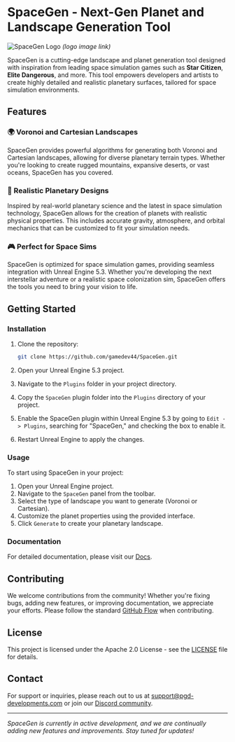 

# SpaceGen - Next-Gen Planet and Landscape Generation Tool

![SpaceGen Logo](https://www.lobotz.com/wp-content/uploads/edd/2021/09/SP2-870x544.jpg) *(logo image link)*

SpaceGen is a cutting-edge landscape and planet generation tool designed with inspiration from leading space simulation games such as **Star Citizen**, **Elite Dangerous**, and more. This tool empowers developers and artists to create highly detailed and realistic planetary surfaces, tailored for space simulation environments.

## Features

### 🌍 Voronoi and Cartesian Landscapes
SpaceGen provides powerful algorithms for generating both Voronoi and Cartesian landscapes, allowing for diverse planetary terrain types. Whether you're looking to create rugged mountains, expansive deserts, or vast oceans, SpaceGen has you covered.

### 🌌 Realistic Planetary Designs
Inspired by real-world planetary science and the latest in space simulation technology, SpaceGen allows for the creation of planets with realistic physical properties. This includes accurate gravity, atmosphere, and orbital mechanics that can be customized to fit your simulation needs.

### 🎮 Perfect for Space Sims
SpaceGen is optimized for space simulation games, providing seamless integration with Unreal Engine 5.3. Whether you're developing the next interstellar adventure or a realistic space colonization sim, SpaceGen offers the tools you need to bring your vision to life.

## Getting Started

### Installation

1. Clone the repository:

   ```bash
   git clone https://github.com/gamedev44/SpaceGen.git
   ```

2. Open your Unreal Engine 5.3 project.

3. Navigate to the `Plugins` folder in your project directory.

4. Copy the `SpaceGen` plugin folder into the `Plugins` directory of your project.

5. Enable the SpaceGen plugin within Unreal Engine 5.3 by going to `Edit -> Plugins`, searching for "SpaceGen," and checking the box to enable it.

6. Restart Unreal Engine to apply the changes.

### Usage

To start using SpaceGen in your project:

1. Open your Unreal Engine project.
2. Navigate to the `SpaceGen` panel from the toolbar.
3. Select the type of landscape you want to generate (Voronoi or Cartesian).
4. Customize the planet properties using the provided interface.
5. Click `Generate` to create your planetary landscape.

### Documentation

For detailed documentation, please visit our [Docs](https://pgd-developments.w3spaces.com/SG_Docs.html#).

## Contributing

We welcome contributions from the community! Whether you're fixing bugs, adding new features, or improving documentation, we appreciate your efforts. Please follow the standard [GitHub Flow](https://guides.github.com/introduction/flow/) when contributing.

## License

This project is licensed under the Apache 2.0 License - see the [LICENSE](LICENSE) file for details.

## Contact

For support or inquiries, please reach out to us at [support@pgd-developments.com](mailto:herrell4@gmail.com) or join our [Discord community](https://discord.gg/AstvAxmpc7).

---

*SpaceGen is currently in active development, and we are continually adding new features and improvements. Stay tuned for updates!*

